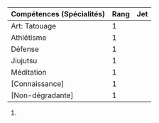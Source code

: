 | Compétences (Spécialités)                     | Rang  | Jet
| --------------------------------------------- | ----- | -------
| Art: Tatouage                                 | 1     |
| Athlétisme                                    | 1     |
| Défense                                       | 1     |
| Jiujutsu                                      | 1     |
| Méditation                                    | 1     |
| [Connaissance]                                | 1     |
| [Non-dégradante]                              | 1     |

1.